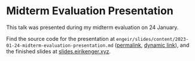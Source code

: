 # Midterm Evaluation Presentation

This talk was presented during my midterm evaluation on 24 January.

Find the source code for the presentation at
`engeir/slides/content/2023-01-24-midterm-evaluation-presentation.md`
([permalink](https://github.com/engeir/slides/blob/5bfec853812a311791c8e175a78823ffa39c5d4d/content/2023-01-24-midterm-evaluation-presentation.md),
[dynamic
link](https://github.com/engeir/slides/blob/main/content/2023-01-24-midterm-evaluation-presentation.md)),
and the finished slides at
[slides.eirikenger.xyz](https://slides.eirikenger.xyz/2023-01-24-midterm-evaluation-presentation.html).
